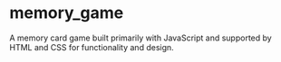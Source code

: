 # memory_game
A memory card game built primarily with JavaScript and supported by HTML and CSS for functionality and design.

